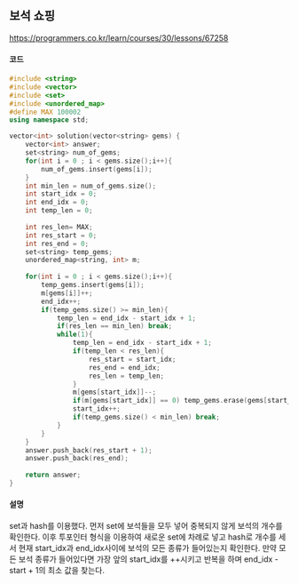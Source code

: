 ## 보석 쇼핑

https://programmers.co.kr/learn/courses/30/lessons/67258

#### **코드**

```c++
#include <string>
#include <vector>
#include <set>
#include <unordered_map>
#define MAX 100002
using namespace std;

vector<int> solution(vector<string> gems) {
    vector<int> answer;
    set<string> num_of_gems;
    for(int i = 0 ; i < gems.size();i++){
        num_of_gems.insert(gems[i]);
    }
    int min_len = num_of_gems.size();
    int start_idx = 0;
    int end_idx = 0;
    int temp_len = 0;
    
    int res_len= MAX;
    int res_start = 0;
    int res_end = 0;
    set<string> temp_gems;
    unordered_map<string, int> m;
    
    for(int i = 0 ; i < gems.size();i++){
        temp_gems.insert(gems[i]);
        m[gems[i]]++;
        end_idx++;
        if(temp_gems.size() >= min_len){
            temp_len = end_idx - start_idx + 1;
            if(res_len == min_len) break;
            while(1){
                temp_len = end_idx - start_idx + 1;
                if(temp_len < res_len){
                    res_start = start_idx;
                    res_end = end_idx;
                    res_len = temp_len;
                }
                m[gems[start_idx]]--;
                if(m[gems[start_idx]] == 0) temp_gems.erase(gems[start_idx]);
                start_idx++;
                if(temp_gems.size() < min_len) break;
            }
        }
    }
    answer.push_back(res_start + 1);
    answer.push_back(res_end);
    
    return answer;
}
```

#### 설명

set과 hash를 이용했다. 먼저 set에 보석들을 모두 넣어 중복되지 않게 보석의 개수를 확인한다. 이후 투포인터 형식을 이용하여 새로운 set에 차례로 넣고 hash로 개수를 세서 현재 start_idx과 end_idx사이에 보석의 모든 종류가 들어있는지 확인한다. 만약 모든 보석 종류가 들어있다면 가장 앞의 start_idx를 ++시키고 반복을 하며 end_idx - start + 1의 최소 값을 찾는다.